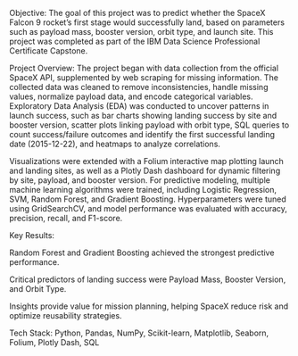 Objective:
The goal of this project was to predict whether the SpaceX Falcon 9 rocket’s first stage would successfully land, based on parameters such as payload mass, booster version, orbit type, and launch site. This project was completed as part of the IBM Data Science Professional Certificate Capstone.

Project Overview:
The project began with data collection from the official SpaceX API, supplemented by web scraping for missing information. The collected data was cleaned to remove inconsistencies, handle missing values, normalize payload data, and encode categorical variables. Exploratory Data Analysis (EDA) was conducted to uncover patterns in launch success, such as bar charts showing landing success by site and booster version, scatter plots linking payload with orbit type, SQL queries to count success/failure outcomes and identify the first successful landing date (2015-12-22), and heatmaps to analyze correlations.

Visualizations were extended with a Folium interactive map plotting launch and landing sites, as well as a Plotly Dash dashboard for dynamic filtering by site, payload, and booster version. For predictive modeling, multiple machine learning algorithms were trained, including Logistic Regression, SVM, Random Forest, and Gradient Boosting. Hyperparameters were tuned using GridSearchCV, and model performance was evaluated with accuracy, precision, recall, and F1-score.

Key Results:

Random Forest and Gradient Boosting achieved the strongest predictive performance.

Critical predictors of landing success were Payload Mass, Booster Version, and Orbit Type.

Insights provide value for mission planning, helping SpaceX reduce risk and optimize reusability strategies.

Tech Stack: Python, Pandas, NumPy, Scikit-learn, Matplotlib, Seaborn, Folium, Plotly Dash, SQL

